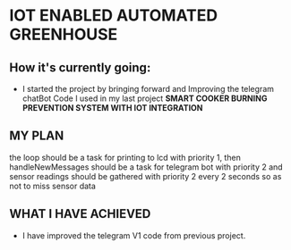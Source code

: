 # IOT ENABLED AUTOMATED GREENHOUSE


## How it's currently going: 
- I started the project by bringing forward and Improving the telegram chatBot Code I used in my last project <b>SMART COOKER BURNING PREVENTION SYSTEM WITH IOT INTEGRATION</b>

## MY PLAN

the loop should be a task for printing to lcd with priority 1, then handleNewMessages should be a task for telegram bot with priority 2 and sensor readings should be gathered with priority 2 every 2 seconds so as not to miss sensor data

## WHAT I HAVE ACHIEVED
- I have improved the telegram V1 code from previous project.